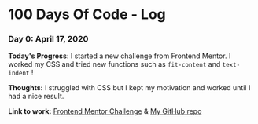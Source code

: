 # 100 Days Of Code - Log

### Day 0: April 17, 2020

**Today's Progress**: I started a new challenge from Frontend Mentor. I worked my CSS and tried new functions such as `fit-content` and `text-indent` !

**Thoughts:** I struggled with CSS but I kept my motivation and worked until I had a nice result.

**Link to work:** [Frontend Mentor Challenge](https://www.frontendmentor.io/challenges/url-shortening-api-landing-page-2ce3ob-G) & [My GitHub repo](https://github.com/SpookyUmi/url_shortening_frontendmentor)

<!-- ### Day 0: February 30, 2016 (Example 2)
##### (delete me or comment me out)

**Today's Progress**: Fixed CSS, worked on canvas functionality for the app.

**Thoughts**: I really struggled with CSS, but, overall, I feel like I am slowly getting better at it. Canvas is still new for me, but I managed to figure out some basic functionality.

**Link(s) to work**: [Calculator App](http://www.example.com)


### Day 1: June 27, Monday

**Today's Progress**: I've gone through many exercises on FreeCodeCamp.

**Thoughts** I've recently started coding, and it's a great feeling when I finally solve an algorithm challenge after a lot of attempts and hours spent.

**Link(s) to work**
1. [Find the Longest Word in a String](https://www.freecodecamp.com/challenges/find-the-longest-word-in-a-string)
2. [Title Case a Sentence](https://www.freecodecamp.com/challenges/title-case-a-sentence)
 -->
